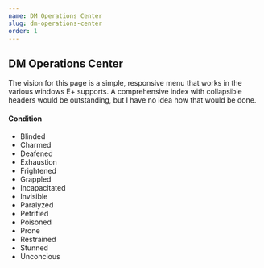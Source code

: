 ```yaml
---
name: DM Operations Center
slug: dm-operations-center
order: 1
---
```

## DM Operations Center
The vision for this page is a simple, responsive menu that works in the various windows E+ supports. A comprehensive index with collapsible headers would be outstanding, but I have no idea how that would be done.

#### Condition
- Blinded
- Charmed
- Deafened
- Exhaustion
- Frightened
- Grappled
- Incapacitated
- Invisible
- Paralyzed
- Petrified
- Poisoned
- Prone
- Restrained
- Stunned
- Unconcious